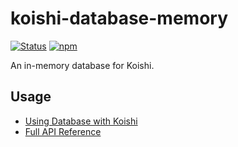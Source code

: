 # koishi-database-memory

[![Status](https://img.shields.io/github/workflow/status/koishijs/koishi/CI/master?style=flat-square)](https://github.com/koishijs/koishi/actions?query=workflow:CI)
[![npm](https://img.shields.io/npm/v/koishi-database-memory?style=flat-square)](https://www.npmjs.com/package/koishi-database-memory)

An in-memory database for Koishi.

## Usage

- [Using Database with Koishi](https://koishi.js.org/guide/using-database.html)
- [Full API Reference](https://koishi.js.org/api/database.html)
